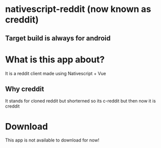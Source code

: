 # nativescript-reddit (now known as creddit)
## Target build is always for android
# What is this app about?
It is a reddit client made using Nativescript + Vue

## Why creddit
It stands for cloned reddit but shorterned so its c-reddit but then now it is creddit

# Download
This app is not available to download for now!